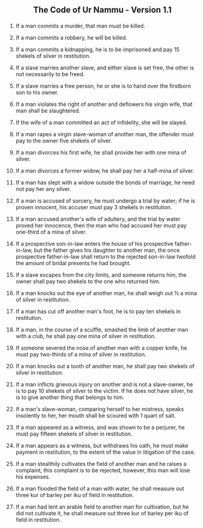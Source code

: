 **<p align="center">The Code of Ur Nammu - Version 1.1</p>**
---

01. If a man commits a murder, that man must be killed.

02. If a man commits a robbery, he will be killed.

03. If a man commits a kidnapping, he is to be imprisoned and pay 15 shekels of silver in restitution.

04. If a slave marries another slave, and either slave is set free, the other is not necessarily to be freed.

05. If a slave marries a free person, he or she is to hand over the firstborn son to his owner.

06. If a man violates the right of another and deflowers his virgin wife, that man shall be slaughtered.

07. If the wife of a man committed an act of infidelity, she will be slayed.

08. If a man rapes a virgin slave-woman of another man, the offender must pay to the owner five shekels of silver.

09. If a man divorces his first wife, he shall provide her with one mina of silver.

10. If a man divorces a former widow, he shall pay her a half-mina of silver.

11. If a man has slept with a widow outside the bonds of marriage, he need not pay her any silver.

12. If a man is accused of sorcery, he must undergo a trial by water; if he is proven innocent, his accuser must pay 3 shekels in restitution.

13. If a man accused another's wife of adultery, and the trial by water proved her innocence, then the man who had accused her must pay one-third of a mina of silver.

14. If a prospective son-in-law enters the house of his prospective father-in-law, but the father gives his daughter to another man, the once prospective father-in-law shall return to the rejected son-in-law twofold the amount of bridal presents he had brought.

15. If a slave escapes from the city limits, and someone returns him, the owner shall pay two shekels to the one who returned him.

16. If a man knocks out the eye of another man, he shall weigh out ½ a mina of silver in restitution.

17. If a man has cut off another man's foot, he is to pay ten shekels in restitution.

18. If a man, in the course of a scuffle, smashed the limb of another man with a club, he shall pay one mina of silver in restitution.

19. If someone severed the nose of another man with a copper knife, he must pay two-thirds of a mina of silver in restitution.

20. If a man knocks out a tooth of another man, he shall pay two shekels of silver in restitution.

21. If a man inflicts grievous injury on another and is not a slave-owner, he is to pay 10 shekels of silver to the victim. If he does not have silver, he is to give another thing that belongs to him.

22. If a man's slave-woman, comparing herself to her mistress, speaks insolently to her, her mouth shall be scoured with 1 quart of salt.

23. If a man appeared as a witness, and was shown to be a perjurer, he must pay fifteen shekels of silver in restitution.

24. If a man appears as a witness, but withdraws his oath, he must make payment in restitution, to the extent of the value in litigation of the case.

25. If a man stealthily cultivates the field of another man and he raises a complaint, this complaint is to be rejected, however, this man will lose his expenses.

26. If a man flooded the field of a man with water, he shall measure out three kur of barley per iku of field in restitution.

27. If a man had lent an arable field to another man for cultivation, but he did not cultivate it, he shall measure out three kur of barley per iku of field in restitution.
